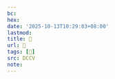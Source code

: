 ```yaml
---
bc:
hex:
date: '2025-10-13T10:29:03+08:00'
lastmod:
title: 􄺎
url: 􄺎
tags: [𧦮]
src: DCCV
note:
---
```

